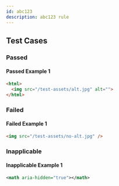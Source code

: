 ```yaml
---
id: abc123
description: abc123 rule
---
```


## Test Cases

### Passed

#### Passed Example 1

```html
<html>
  <img src="/test-assets/alt.jpg" alt="">
</html>
```

### Failed

#### Failed Example 1

```html
<img src="/test-assets/no-alt.jpg" />
```

### Inapplicable

#### Inapplicable Example 1

```xml
<math aria-hidden="true"></math>
```
